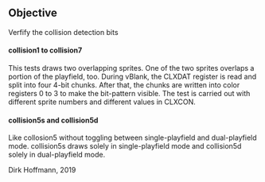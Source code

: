 ## Objective

Verfify the collision detection bits

#### collision1 to collision7

This tests draws two overlapping sprites. One of the two sprites overlaps a portion of the playfield, too. During vBlank, the CLXDAT register is read and split into four 4-bit chunks. After that, the chunks are written into color registers 0 to 3 to make the bit-pattern visible. The test is carried out with different sprite numbers and different values in CLXCON. 

#### collision5s and collision5d

Like collosion5 without toggling between single-playfield and dual-playfield mode. collision5s draws solely in single-playfield mode and collision5d solely in dual-playfield mode.


Dirk Hoffmann, 2019
